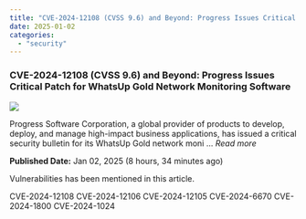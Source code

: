 ```yaml
---
title: "CVE-2024-12108 (CVSS 9.6) and Beyond: Progress Issues Critical Patch for WhatsUp Gold Network Monitoring Software"
date: 2025-01-02
categories: 
  - "security"
---
```


### CVE-2024-12108 (CVSS 9.6) and Beyond: Progress Issues Critical Patch for WhatsUp Gold Network Monitoring Software

![](https://upload.cvefeed.io/news/21871/thumbnail.jpg)

Progress Software Corporation, a global provider of products to develop, deploy, and manage high-impact business applications, has issued a critical security bulletin for its WhatsUp Gold network moni ... _Read more_

**Published Date:** Jan 02, 2025 (8 hours, 34 minutes ago)

Vulnerabilities has been mentioned in this article.

CVE-2024-12108 CVE-2024-12106 CVE-2024-12105 CVE-2024-6670 CVE-2024-1800 CVE-2024-1024
